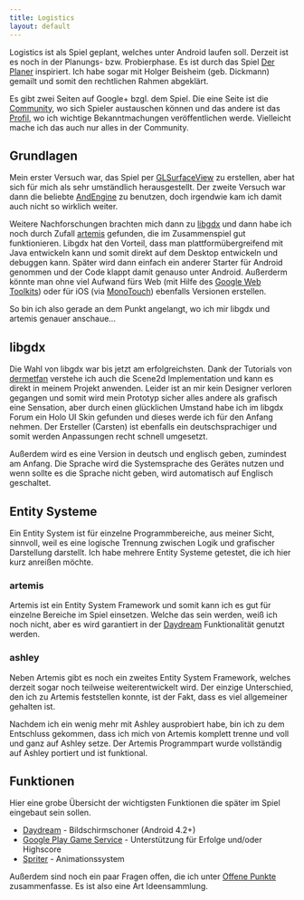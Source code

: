 ```yaml
---
title: Logistics
layout: default
---
```

Logistics ist als Spiel geplant, welches unter Android laufen soll. Derzeit ist es noch in der Planungs- bzw. Probierphase. Es ist durch das Spiel [Der Planer](http://de.wikipedia.org/wiki/Der_Planer) inspiriert. Ich habe sogar mit Holger Beisheim (geb. Dickmann) gemailt und somit den rechtlichen Rahmen abgeklärt.

Es gibt zwei Seiten auf Google+ bzgl. dem Spiel. Die eine Seite ist die [Community](https://plus.google.com/communities/112783520362507786585), wo sich Spieler austauschen können und das andere ist das [Profil](https://plus.google.com/107995254283921704484/posts), wo ich wichtige Bekanntmachungen veröffentlichen werde. Vielleicht mache ich das auch nur alles in der Community.

## Grundlagen

Mein erster Versuch war, das Spiel per [GLSurfaceView](http://developer.android.com/reference/android/opengl/GLSurfaceView.html) zu erstellen, aber hat sich für mich als sehr umständlich herausgestellt. Der zweite Versuch war dann die beliebte [AndEngine](http://www.andengine.org/) zu benutzen, doch irgendwie kam ich damit auch nicht so wirklich weiter. 

Weitere Nachforschungen brachten mich dann zu [libgdx](http://libgdx.badlogicgames.com/) und dann habe ich noch durch Zufall [artemis](http://gamadu.com/artemis/) gefunden, die im Zusammenspiel gut funktionieren. Libgdx hat den Vorteil, dass man plattformübergreifend mit Java entwickeln kann und somit direkt auf dem Desktop entwickeln und debuggen kann. Später wird dann einfach ein anderer Starter für Android genommen und der Code klappt damit genauso unter Android. Außerderm könnte man ohne viel Aufwand fürs Web (mit Hilfe des [Google Web Toolkits](https://developers.google.com/web-toolkit/)) oder für iOS (via [MonoTouch](http://xamarin.com/monotouch|Monotouch)) ebenfalls Versionen erstellen.

So bin ich also gerade an dem Punkt angelangt, wo ich mir libgdx und artemis genauer anschaue...

## libgdx

Die Wahl von libgdx war bis jetzt am erfolgreichsten. Dank der Tutorials von [dermetfan](http://dermetfan.bplaced.net/) verstehe ich auch die Scene2d Implementation und kann es direkt in meinem Projekt anwenden. Leider ist an mir kein Designer verloren gegangen und somit wird mein Prototyp sicher alles andere als grafisch eine Sensation, aber durch einen glücklichen Umstand habe ich im libgdx Forum ein Holo UI Skin gefunden und dieses werde ich für den Anfang nehmen. Der Ersteller (Carsten) ist ebenfalls ein deutschsprachiger und somit werden Anpassungen recht schnell umgesetzt.

Außerdem wird es eine Version in deutsch und englisch geben, zumindest am Anfang. Die Sprache wird die Systemsprache des Gerätes nutzen und wenn sollte es die Sprache nicht geben, wird automatisch auf Englisch geschaltet.

## Entity Systeme

Ein Entity System ist für einzelne Programmbereiche, aus meiner Sicht, sinnvoll, weil es eine logische Trennung zwischen Logik und grafischer Darstellung darstellt. Ich habe mehrere Entity Systeme getestet, die ich hier kurz anreißen möchte.

### artemis

Artemis ist ein Entity System Framework und somit kann ich es gut für einzelne Bereiche im Spiel einsetzen. Welche das sein werden, weiß ich noch nicht, aber es wird garantiert in der [Daydream](daydream) Funktionalität genutzt werden.

### ashley

Neben Artemis gibt es noch ein zweites Entity System Framework, welches derzeit sogar noch teilweise weiterentwickelt wird. Der einzige Unterschied, den ich zu Artemis feststellen konnte, ist der Fakt, dass es viel allgemeiner gehalten ist. 

Nachdem ich ein wenig mehr mit Ashley ausprobiert habe, bin ich zu dem Entschluss gekommen, dass ich mich von Artemis komplett trenne und voll und ganz auf Ashley setze. Der Artemis Programmpart wurde vollständig auf Ashley portiert und ist funktional.

## Funktionen

Hier eine grobe Übersicht der wichtigsten Funktionen die später im Spiel eingebaut sein sollen.

* [Daydream](daydream) - Bildschirmschoner (Android 4.2+)
* [Google Play Game Service](googleplaygameservice) - Unterstützung für Erfolge und/oder Highscore
* [Spriter](spriter) - Animationssystem

Außerdem sind noch ein paar Fragen offen, die ich unter [Offene Punkte](open) zusammenfasse. Es ist also eine Art Ideensammlung.